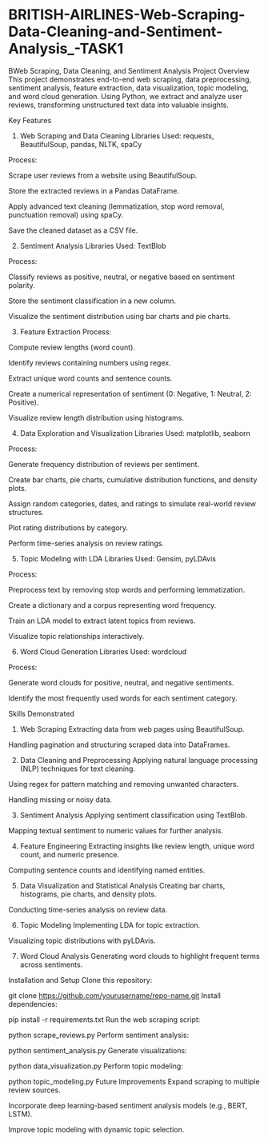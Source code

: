 # BRITISH-AIRLINES-Web-Scraping-Data-Cleaning-and-Sentiment-Analysis_-TASK1
BWeb Scraping, Data Cleaning, and Sentiment Analysis
Project Overview
This project demonstrates end-to-end web scraping, data preprocessing, sentiment analysis, feature extraction, data visualization, topic modeling, and word cloud generation. Using Python, we extract and analyze user reviews, transforming unstructured text data into valuable insights.

Key Features
1. Web Scraping and Data Cleaning
Libraries Used: requests, BeautifulSoup, pandas, NLTK, spaCy

Process:

Scrape user reviews from a website using BeautifulSoup.

Store the extracted reviews in a Pandas DataFrame.

Apply advanced text cleaning (lemmatization, stop word removal, punctuation removal) using spaCy.

Save the cleaned dataset as a CSV file.

2. Sentiment Analysis
Libraries Used: TextBlob

Process:

Classify reviews as positive, neutral, or negative based on sentiment polarity.

Store the sentiment classification in a new column.

Visualize the sentiment distribution using bar charts and pie charts.

3. Feature Extraction
Process:

Compute review lengths (word count).

Identify reviews containing numbers using regex.

Extract unique word counts and sentence counts.

Create a numerical representation of sentiment (0: Negative, 1: Neutral, 2: Positive).

Visualize review length distribution using histograms.

4. Data Exploration and Visualization
Libraries Used: matplotlib, seaborn

Process:

Generate frequency distribution of reviews per sentiment.

Create bar charts, pie charts, cumulative distribution functions, and density plots.

Assign random categories, dates, and ratings to simulate real-world review structures.

Plot rating distributions by category.

Perform time-series analysis on review ratings.

5. Topic Modeling with LDA
Libraries Used: Gensim, pyLDAvis

Process:

Preprocess text by removing stop words and performing lemmatization.

Create a dictionary and a corpus representing word frequency.

Train an LDA model to extract latent topics from reviews.

Visualize topic relationships interactively.

6. Word Cloud Generation
Libraries Used: wordcloud

Process:

Generate word clouds for positive, neutral, and negative sentiments.

Identify the most frequently used words for each sentiment category.

Skills Demonstrated
1. Web Scraping
Extracting data from web pages using BeautifulSoup.

Handling pagination and structuring scraped data into DataFrames.

2. Data Cleaning and Preprocessing
Applying natural language processing (NLP) techniques for text cleaning.

Using regex for pattern matching and removing unwanted characters.

Handling missing or noisy data.

3. Sentiment Analysis
Applying sentiment classification using TextBlob.

Mapping textual sentiment to numeric values for further analysis.

4. Feature Engineering
Extracting insights like review length, unique word count, and numeric presence.

Computing sentence counts and identifying named entities.

5. Data Visualization and Statistical Analysis
Creating bar charts, histograms, pie charts, and density plots.

Conducting time-series analysis on review data.

6. Topic Modeling
Implementing LDA for topic extraction.

Visualizing topic distributions with pyLDAvis.

7. Word Cloud Analysis
Generating word clouds to highlight frequent terms across sentiments.

Installation and Setup
Clone this repository:

git clone https://github.com/yourusername/repo-name.git
Install dependencies:

pip install -r requirements.txt
Run the web scraping script:

python scrape_reviews.py
Perform sentiment analysis:

python sentiment_analysis.py
Generate visualizations:

python data_visualization.py
Perform topic modeling:

python topic_modeling.py
Future Improvements
Expand scraping to multiple review sources.

Incorporate deep learning-based sentiment analysis models (e.g., BERT, LSTM).

Improve topic modeling with dynamic topic selection.

